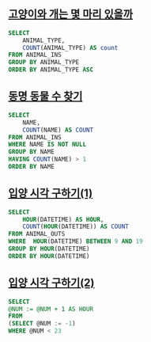 ## [고양이와 개는 몇 마리 있을까](https://school.programmers.co.kr/learn/courses/30/lessons/59040)
~~~sql
SELECT 
    ANIMAL_TYPE, 
    COUNT(ANIMAL_TYPE) AS count
FROM ANIMAL_INS
GROUP BY ANIMAL_TYPE
ORDER BY ANIMAL_TYPE ASC
~~~

## [동명 동물 수 찾기](https://school.programmers.co.kr/learn/courses/30/lessons/59041)
~~~sql
SELECT
    NAME, 
    COUNT(NAME) AS COUNT
FROM ANIMAL_INS
WHERE NAME IS NOT NULL
GROUP BY NAME
HAVING COUNT(NAME) > 1
ORDER BY NAME
~~~

## [입양 시각 구하기(1)](https://school.programmers.co.kr/learn/courses/30/lessons/59412)
~~~sql
SELECT 
    HOUR(DATETIME) AS HOUR, 
    COUNT(HOUR(DATETIME)) AS COUNT
FROM ANIMAL_OUTS
WHERE  HOUR(DATETIME) BETWEEN 9 AND 19
GROUP BY HOUR(DATETIME)
ORDER BY HOUR(DATETIME)
~~~

## [입양 시각 구하기(2)](https://school.programmers.co.kr/learn/courses/30/lessons/59413)
~~~sql
SELECT 
@NUM := @NUM + 1 AS HOUR 
FROM 
(SELECT @NUM := -1) 
WHERE @NUM < 23
~~~
